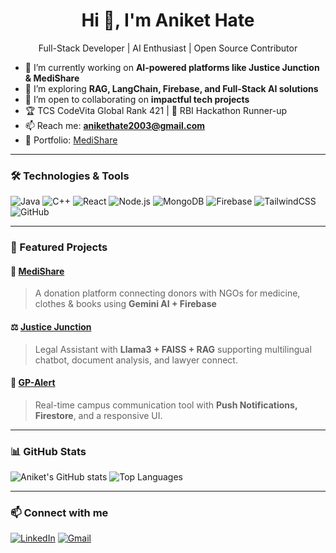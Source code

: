<h1 align="center">Hi 👋, I'm Aniket Hate</h1>
<p align="center">
  Full-Stack Developer | AI Enthusiast | Open Source Contributor
</p>

- 🔭 I’m currently working on **AI-powered platforms like Justice Junction & MediShare**
- 🌱 I’m exploring **RAG, LangChain, Firebase, and Full-Stack AI solutions**
- 👯 I’m open to collaborating on **impactful tech projects**
- 🏆 TCS CodeVita Global Rank 421 | 🥈 RBI Hackathon Runner-up
- 📫 Reach me: **anikethate2003@gmail.com**
- 💼 Portfolio: [MediShare](https://medishare-ten.vercel.app/)

---

### 🛠️ Technologies & Tools

![Java](https://img.shields.io/badge/Java-ED8B00?style=flat-square&logo=java&logoColor=white)
![C++](https://img.shields.io/badge/C++-00599C?style=flat-square&logo=c%2B%2B&logoColor=white)
![React](https://img.shields.io/badge/React-20232A?style=flat-square&logo=react&logoColor=61DAFB)
![Node.js](https://img.shields.io/badge/Node.js-339933?style=flat-square&logo=nodedotjs&logoColor=white)
![MongoDB](https://img.shields.io/badge/MongoDB-4EA94B?style=flat-square&logo=mongodb&logoColor=white)
![Firebase](https://img.shields.io/badge/Firebase-ffca28?style=flat-square&logo=firebase&logoColor=black)
![TailwindCSS](https://img.shields.io/badge/TailwindCSS-06B6D4?style=flat-square&logo=tailwindcss&logoColor=white)
![GitHub](https://img.shields.io/badge/GitHub-181717?style=flat-square&logo=github)

---

### 🚀 Featured Projects

#### 💊 [MediShare](https://github.com/anikethate7/MediShare)
> A donation platform connecting donors with NGOs for medicine, clothes & books using **Gemini AI + Firebase**

#### ⚖️ [Justice Junction](https://github.com/anikethate7/Justice-Junction)
> Legal Assistant with **Llama3 + FAISS + RAG** supporting multilingual chatbot, document analysis, and lawyer connect.

#### 📣 [GP-Alert](https://github.com/anikethate7/GP-Alert)
> Real-time campus communication tool with **Push Notifications, Firestore**, and a responsive UI.

---

### 📊 GitHub Stats

![Aniket's GitHub stats](https://github-readme-stats.vercel.app/api?username=anikethate7&show_icons=true&theme=tokyonight)
![Top Languages](https://github-readme-stats.vercel.app/api/top-langs/?username=anikethate7&layout=compact&theme=tokyonight)

---

### 📫 Connect with me

[![LinkedIn](https://img.shields.io/badge/LinkedIn-blue?logo=linkedin&logoColor=white)](https://www.linkedin.com/in/aniket-hate/)
[![Gmail](https://img.shields.io/badge/Gmail-red?logo=gmail&logoColor=white)](mailto:anikethate2003@gmail.com)

